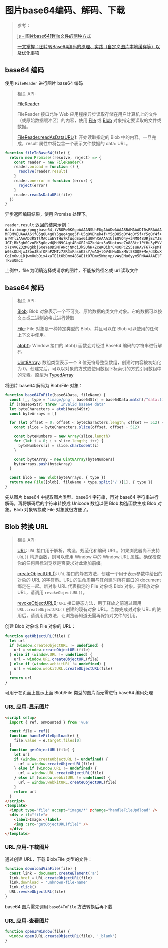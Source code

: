 # 图片base64编码、解码、下载

> 参考：
>
> [js - 图片base64转file文件的两种方式](https://blog.csdn.net/qq_43886365/article/details/126729188)
>
> [一文掌握：图片转Base64编码的原理、实践（自定义图片本地缓存等）以及优化事项](https://blog.csdn.net/u012347650/article/details/139339767)

## base64 编码

使用 `FileReader` 进行图片 base64 编码

> 相关 API:
>
> [FileReader](https://developer.mozilla.org/zh-CN/docs/Web/API/FileReader)
>
> FileReader 接口允许 Web 应用程序异步读取存储在用户计算机上的文件（或原始数据缓冲区）的内容，使用 [File](https://developer.mozilla.org/zh-CN/docs/Web/API/File) 或 [Blob](https://developer.mozilla.org/zh-CN/docs/Web/API/Blob) 对象指定要读取的文件或数据。
>
> [FileReader.readAsDataURL()](https://developer.mozilla.org/zh-CN/docs/Web/API/FileReader/readAsDataURL): 开始读取指定的 Blob 中的内容。一旦完成，result 属性中将包含一个表示文件数据的 data: URL。

```js
function fileToBase64(file) {
  return new Promise((resolve, reject) => {
    const reader = new FileReader()
    reader.onload = function () {
      resolve(reader.result)
    }
    reader.onerror = function (error) {
      reject(error)
    }
    reader.readAsDataURL(file)
  })
}
```

异步返回编码结果，使用 Promise 处理下。

`reader.result` 返回的结果示例：
`data:image/png;base64,iVBORw0KGgoAAAANSUhEUgAAADwAAAA8BAMAAADI0sRBAAAAMFBMVEUAAAA6jf85gOU4gOY5geg4geg5f+U5gOVDhek4f+Y5gOU5gOY4gOY5f+Y5gOY4f+WrWTliAAAAD3RSTlMACLuEYTHu7RfWqdSaeG1d0WnXAAAA1UlEQVQ4y+3NMQ4BURjEcYJEJGTjBk5gb0CvoFK5g0qvdQMdN9C4gt4RnGFJhGZkd4rx3u5UotuveZn888tr1PfHu3yPVVx7z4VGZ32M8gkbjSXeYe0D5MTANcjNMciJkSUhH+ZceKQibrC4sOPCZS5suHAVF67kFpMTW05sObHjxJZbnJBnfOPaPZMTz7ZR3mFasAK3sY/wAQ+tOV4hHwDkxMAt5BOQE+Me/d3KuXCqIm6wuLDjwmUubDix4xaTE1tObDmx48SWE1tO7Dmx5Wmjvp/vAyEMu6yym5PNAAAAAElFTkSuQmCC`

上例中，file 为明确选择或请求的图片，不能按路径名或 url 读取文件

## base64 解码

> 相关 API:
>
> [Blob](https://developer.mozilla.org/zh-CN/docs/Web/API/Blob): Blob 对象表示一个不可变、原始数据的类文件对象。它的数据可以按文本或二进制的格式进行读取
>
> [File](https://developer.mozilla.org/zh-CN/docs/Web/API/File): File 对象是一种特定类型的 Blob，并且可以在 Blob 可以使用的任何上下文中使用。
>
> [atob()](https://developer.mozilla.org/zh-CN/docs/Web/API/Window/atob): Window 接口的 atob() 函数会对经过 Base64 编码的字符串进行解码
>
> [Uint8Array](https://developer.mozilla.org/zh-CN/docs/Web/JavaScript/Reference/Global_Objects/Uint8Array): 数组类型表示一个 8 位无符号整型数组，创建时内容被初始化为 0。创建完后，可以以对象的方式或使用数组下标索引的方式引用数组中的元素。原型为 [TypedArray](https://developer.mozilla.org/en-US/docs/Web/JavaScript/Reference/Global_Objects/TypedArray)

将图片 base64 解码为 Blob/File 对象：

```js
function base64ToFile(base64Data, fileName) {
  const [_, type = 'image/png', base64Str] = base64Data.match(/^data:(image\/\w+);base64,(.+)/)
  if (!base64Str) throw 'Invalid base64 data'
  let byteCharacters = atob(base64Str)
  const byteArrays = []

  for (let offset = 0; offset < byteCharacters.length; offset += 512) {
    const slice = byteCharacters.slice(offset, offset + 512)

    const byteNumbers = new Array(slice.length)
    for (let i = 0; i < slice.length; i++) {
      byteNumbers[i] = slice.charCodeAt(i)
    }

    const byteArray = new Uint8Array(byteNumbers)
    byteArrays.push(byteArray)
  }

  const blob = new Blob(byteArrays, { type })
  return new File([blob], fileName + type.split('/')[1], { type })
}
```

先从图片 base64 中提取图片类型、base64 字符串，再对 base64 字符串进行解码，再将解码后的字符串转换成 Unicode 数组以便 Blob 构造函数生成 Blob 对象。Blob 对象转换成 File 对象就很方便了。

## Blob 转换 URL

> 相关 API:
>
> [URL](https://developer.mozilla.org/zh-CN/docs/Web/API/URL): `URL` 接口用于解析，构造，规范化和编码 URL。如果浏览器尚不支持 `URL()` 构造函数，则可以使用 Window 中的 Window.URL 属性。确保检查你的任何目标浏览器是否要求对此添加前缀。
>
> [createObjectURL()](https://developer.mozilla.org/zh-CN/docs/Web/API/URL/createObjectURL_static): `URL` 接口的静态方法，创建一个用于表示参数中给出的对象的 URL 的字符串。URL 的生命周期与其创建时所在窗口的 document 绑定在一起。新对象 URL 代表指定的 File 对象或 Blob 对象。要释放对象 URL，请调用 `revokeObjectURL()`。
>
> [revokeObjectURL()](https://developer.mozilla.org/zh-CN/docs/Web/API/URL/revokeObjectURL_static): `URL` 接口静态方法，用于释放之前通过调用 `URL.createObjectURL()` 创建的现有对象 URL。当你完成对对象 URL 的使用后，请调用此方法，让浏览器知道无需再保持对文件的引用。

创建 Blob 对象或 File 对象的 URL：

```js
function getObjectURL(file) {
  let url
  if (window.createObjectURL != undefined) {
    url = window.createObjectURL(file)
  } else if (window.URL != undefined) {
    url = window.URL.createObjectURL(file)
  } else if (window.webkitURL != undefined) {
    url = window.webkitURL.createObjectURL(file)
  }
  return url
}
```

可用于在页面上显示上面 Blob/File 类型的图片而无需进行 base64 编码处理

### URL 应用-显示图片

```html
<script setup>
  import { ref, onMounted } from 'vue'

  const file = ref()
  function handleFileUpdload(e) {
    file.value = e.target.files[0]
  }
  function getObjectURL(file) {
    let url
    if (window.createObjectURL != undefined) {
      url = window.createObjectURL(file)
    } else if (window.URL != undefined) {
      url = window.URL.createObjectURL(file)
    } else if (window.webkitURL != undefined) {
      url = window.webkitURL.createObjectURL(file)
    }
    return url
  }
</script>
<template>
  <input type="file" accept="image/*" @change="handleFileUpdload" />
  <div v-if="file">
    <label>Image:</label>
    <img :src="getObjectURL(file)" />
  </div>
</template>
```

### URL 应用-下载图片

通过创建 URL，下载 Blob/File 类型的文件：

```js
function downloadViaFile(file) {
  const link = document.createElement('a')
  link.href = URL.createObjectURL(file)
  link.download = 'unknown-file-name'
  link.click()
  URL.revokeObjectURL(file)
}
```

base64 图片需先调用 `base64ToFile` 方法转换后再下载

### URL 应用-查看图片

```js
function openInWindow(file) {
  window.open(URL.createObjectURL(file), '_blank')
}
```
